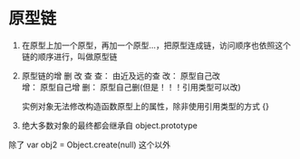# 原型链
1. 在原型上加一个原型，再加一个原型...，把原型连成链，访问顺序也依照这个链的顺序进行，叫做原型链

2. 原型链的增 删 改 查 
    查： 由近及远的查 
    改： 原型自己改     
    增： 原型自己增
    删： 原型自己删(但是！！！引用类型可以改)


    实例对象无法修改构造函数原型上的属性，除非使用引用类型的方式 {}

3. 绝大多数对象的最终都会继承自 object.prototype

除了  var obj2 = Object.create(null)    这个以外

